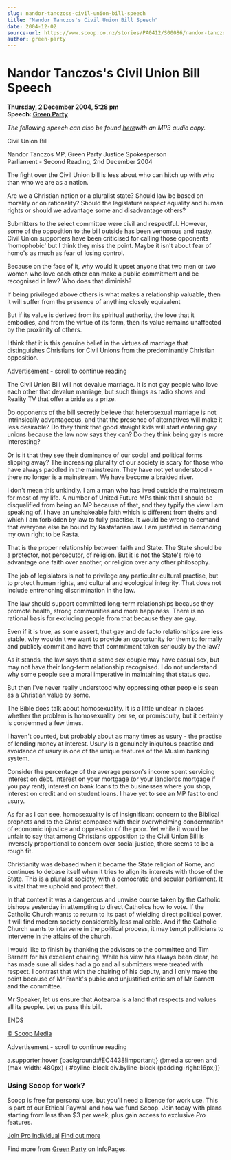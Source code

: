 ```yaml
---
slug: nandor-tanczoss-civil-union-bill-speech
title: "Nandor Tanczos's Civil Union Bill Speech"
date: 2004-12-02
source-url: https://www.scoop.co.nz/stories/PA0412/S00086/nandor-tanczoss-civil-union-bill-speech.htm
author: green-party
---
```

Nandor Tanczos's Civil Union Bill Speech
========================================

**Thursday, 2 December 2004, 5:28 pm**  
**Speech: [Green Party](https://info.scoop.co.nz/Green_Party)**

_The following speech can also be found [here](
http://www.greens.org.nz/searchdocs/speech8134.html )with an MP3 audio copy._

Civil Union Bill

Nandor Tanczos MP, Green Party Justice Spokesperson  
Parliament - Second Reading, 2nd December 2004

The fight over the Civil Union bill is less about who can hitch up with who than who we are as a nation.

Are we a Christian nation or a pluralist state? Should law be based on morality or on rationality? Should the legislature respect equality and human rights or should we advantage some and disadvantage others?

Submitters to the select committee were civil and respectful. However, some of the opposition to the bill outside has been venomous and nasty. Civil Union supporters have been criticised for calling those opponents 'homophobic' but I think they miss the point. Maybe it isn't about fear of homo's as much as fear of losing control.

Because on the face of it, why would it upset anyone that two men or two women who love each other can make a public commitment and be recognised in law? Who does that diminish?

If being privileged above others is what makes a relationship valuable, then it will suffer from the presence of anything closely equivalent

But if its value is derived from its spiritual authority, the love that it embodies, and from the virtue of its form, then its value remains unaffected by the proximity of others.

I think that it is this genuine belief in the virtues of marriage that distinguishes Christians for Civil Unions from the predominantly Christian opposition.

Advertisement - scroll to continue reading





The Civil Union Bill will not devalue marriage. It is not gay people who love each other that devalue marriage, but such things as radio shows and Reality TV that offer a bride as a prize.

Do opponents of the bill secretly believe that heterosexual marriage is not intrinsically advantageous, and that the presence of alternatives will make it less desirable? Do they think that good straight kids will start entering gay unions because the law now says they can? Do they think being gay is more interesting?

Or is it that they see their dominance of our social and political forms slipping away? The increasing plurality of our society is scary for those who have always paddled in the mainstream. They have not yet understood - there no longer is a mainstream. We have become a braided river.

I don't mean this unkindly. I am a man who has lived outside the mainstream for most of my life. A number of United Future MPs think that I should be disqualified from being an MP because of that, and they typify the view I am speaking of. I have an unshakeable faith which is different from theirs and which I am forbidden by law to fully practise. It would be wrong to demand that everyone else be bound by Rastafarian law. I am justified in demanding my own right to be Rasta.

That is the proper relationship between faith and State. The State should be a protector, not persecutor, of religion. But it is not the State's role to advantage one faith over another, or religion over any other philosophy.

The job of legislators is not to privilege any particular cultural practise, but to protect human rights, and cultural and ecological integrity. That does not include entrenching discrimination in the law.

The law should support committed long-term relationships because they promote health, strong communities and more happiness. There is no rational basis for excluding people from that because they are gay.

Even if it is true, as some assert, that gay and de facto relationships are less stable, why wouldn't we want to provide an opportunity for them to formally and publicly commit and have that commitment taken seriously by the law?

As it stands, the law says that a same sex couple may have casual sex, but may not have their long-term relationship recognised. I do not understand why some people see a moral imperative in maintaining that status quo.

But then I've never really understood why oppressing other people is seen as a Christian value by some.

The Bible does talk about homosexuality. It is a little unclear in places whether the problem is homosexuality per se, or promiscuity, but it certainly is condemned a few times.

I haven't counted, but probably about as many times as usury - the practise of lending money at interest. Usury is a genuinely iniquitous practise and avoidance of usury is one of the unique features of the Muslim banking system.

Consider the percentage of the average person's income spent servicing interest on debt. Interest on your mortgage (or your landlords mortgage if you pay rent), interest on bank loans to the businesses where you shop, interest on credit and on student loans. I have yet to see an MP fast to end usury.

As far as I can see, homosexuality is of insignificant concern to the Biblical prophets and to the Christ compared with their overwhelming condemnation of economic injustice and oppression of the poor. Yet while it would be unfair to say that among Christians opposition to the Civil Union Bill is inversely proportional to concern over social justice, there seems to be a rough fit.

Christianity was debased when it became the State religion of Rome, and continues to debase itself when it tries to align its interests with those of the State. This is a pluralist society, with a democratic and secular parliament. It is vital that we uphold and protect that.

In that context it was a dangerous and unwise course taken by the Catholic bishops yesterday in attempting to direct Catholics how to vote. If the Catholic Church wants to return to its past of wielding direct political power, it will find modern society considerably less malleable. And if the Catholic Church wants to intervene in the political process, it may tempt politicians to intervene in the affairs of the church.

I would like to finish by thanking the advisors to the committee and Tim Barnett for his excellent chairing. While his view has always been clear, he has made sure all sides had a go and all submitters were treated with respect. I contrast that with the chairing of his deputy, and I only make the point because of Mr Frank's public and unjustified criticism of Mr Barnett and the committee.

Mr Speaker, let us ensure that Aotearoa is a land that respects and values all its people. Let us pass this bill.

ENDS

[© Scoop Media](http://www.scoop.co.nz/about/terms.html)  

Advertisement - scroll to continue reading



a.supporter:hover {background:#EC4438!important;} @media screen and (max-width: 480px) { #byline-block div.byline-block {padding-right:16px;}}

### Using Scoop for work?

Scoop is free for personal use, but you’ll need a licence for work use. This is part of our Ethical Paywall and how we fund Scoop. Join today with plans starting from less than $3 per week, plus gain access to exclusive _Pro_ features.  
  
[Join Pro Individual](https://pro.scoop.co.nz/Individual/?from=ProIn24) [Find out more](https://pro.scoop.co.nz/using-scoop-for-work/?from=ProIn24)

Find more from [Green Party](https://info.scoop.co.nz/Green_Party) on InfoPages.